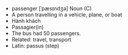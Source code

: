 - passenger [ˈpæsɪndʒə] Noun (C)  
- A person travelling in a vehicle, plane, or boat  
- Hành khách  
- Passagier(in)  
- The bus had 50 passengers.  
- Related: travel, transport  
- Latin: passus (step)